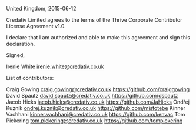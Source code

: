 United Kingdom, 2015-06-12

Credativ Limited agrees to the terms of the Thrive Corporate Contributor License
Agreement v1.0.

I declare that I am authorized and able to make this agreement and sign this
declaration.

Signed,

Irenie White irenie.white@credativ.co.uk

List of contributors:

Craig Gowing    craig.gowing@credativ.co.uk     https://github.com/craiggowing
David Spautz    david.spautz@credativ.co.uk     https://github.com/dspautz
Jacob Hicks     jacob.hicks@credativ.co.uk      https://github.com/JaHicks
Ondřej Kuzník   ondrej.kuznik@credativ.co.uk    https://github.com/mistotebe
Kinner Vachhani kinner.vachhani@credativ.co.uk  https://github.com/kenvac
Tom Pickering   tom.pickering@credativ.co.uk    https://github.com/tompickering
